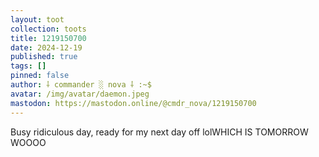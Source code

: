 ```yaml
---
layout: toot
collection: toots
title: 1219150700
date: 2024-12-19
published: true
tags: []
pinned: false
author: ⸸ commander ░ nova ⸸ :~$
avatar: /img/avatar/daemon.jpeg
mastodon: https://mastodon.online/@cmdr_nova/1219150700
---
```


Busy ridiculous day, ready for my next day off lolWHICH IS TOMORROW WOOOO

